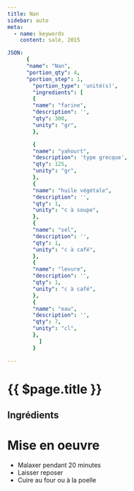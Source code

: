 ```yaml
---
title: Nan
sidebar: auto
meta:
  - name: keywords
    content: salé, 2015

JSON:
      {
      "name": "Nan",
      "portion_qty": 4,
      "portion_step": 1,
        "portion_type": 'unité(s)',
        "ingredients": [
        {
        "name": "farine",
        "description": '',
        "qty": 300,
        "unity": "gr",
        },

        {
        "name": "yahourt",
        "description": 'type grecque',
        "qty": 125,
        "unity": "gr",
        },
        {
        "name": "huile végétale",
        "description": '',
        "qty": 1,
        "unity": "c à soupe",
        },
        {
        "name": "sel",
        "description": '',
        "qty": 1,
        "unity": "c à café",
        },
        {
        "name": "levure",
        "description": '',
        "qty": 1,
        "unity": "c à café",
        },
        {
        "name": "eau",
        "description": '',
        "qty": 7,
        "unity": "cl",
        },
          ]
        }

---
```


# {{ $page.title }}

## Ingrédients

<recipePortion :recette="$page.frontmatter.JSON" />

# Mise en oeuvre

- Malaxer pendant 20 minutes
- Laisser reposer
- Cuire au four ou à la poelle
